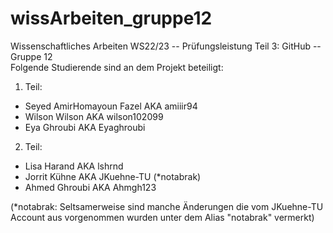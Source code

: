 # wissArbeiten_gruppe12
Wissenschaftliches Arbeiten WS22/23 -- Prüfungsleistung Teil 3: GitHub -- Gruppe 12  
Folgende Studierende sind an dem Projekt beteiligt:  
1. Teil:  
+ Seyed AmirHomayoun Fazel  AKA   amiiir94  
+ Wilson Wilson             AKA   wilson102099 
+ Eya Ghroubi               AKA   Eyaghroubi  
2. Teil:  
+ Lisa Harand               AKA   lshrnd  
+ Jorrit Kühne              AKA   JKuehne-TU (*notabrak)
+ Ahmed Ghroubi             AKA   Ahmgh123 

(*notabrak: Seltsamerweise sind manche Änderungen die vom JKuehne-TU Account aus vorgenommen wurden unter dem Alias "notabrak" vermerkt)

